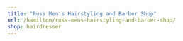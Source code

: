 ```yaml
---
title: "Russ Men's Hairstyling and Barber Shop"
url: /hamilton/russ-mens-hairstyling-and-barber-shop/
shop: hairdresser
---
```

